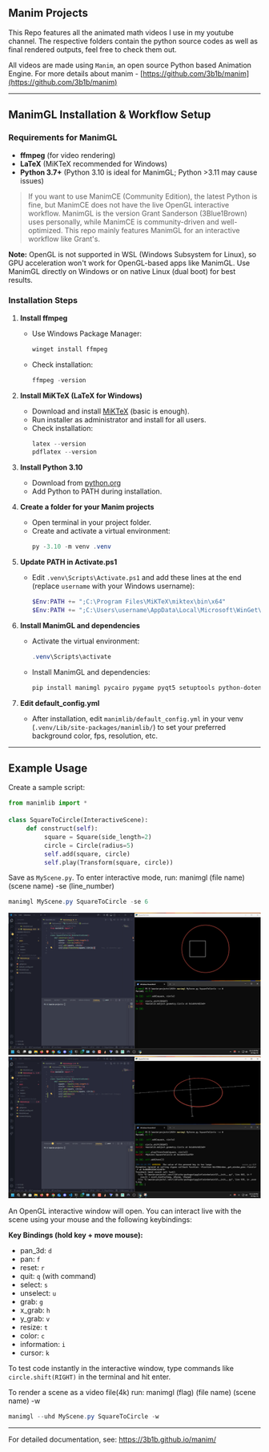 ## Manim Projects

This Repo features all the animated math videos I use in my youtube channel. The respective folders contain the python source codes as well as final rendered outputs, feel free to check them out.


All videos are made using `Manim`, an open source Python based Animation Engine.
For more details about manim - [https://github.com/3b1b/manim](https://github.com/3b1b/manim)

---

## ManimGL Installation & Workflow Setup

### Requirements for ManimGL
- **ffmpeg** (for video rendering)
- **LaTeX** (MiKTeX recommended for Windows)
- **Python 3.7+** (Python 3.10 is ideal for ManimGL; Python >3.11 may cause issues)

> If you want to use ManimCE (Community Edition), the latest Python is fine, but ManimCE does not have the live OpenGL interactive workflow. ManimGL is the version Grant Sanderson (3Blue1Brown) uses personally, while ManimCE is community-driven and well-optimized. This repo mainly features ManimGL for an interactive workflow like Grant's.

**Note:** OpenGL is not supported in WSL (Windows Subsystem for Linux), so GPU acceleration won't work for OpenGL-based apps like ManimGL. Use ManimGL directly on Windows or on native Linux (dual boot) for best results.

### Installation Steps

1. **Install ffmpeg**
	- Use Windows Package Manager:
	  ```powershell
	  winget install ffmpeg
	  ```
	- Check installation:
	  ```powershell
	  ffmpeg -version
	  ```

2. **Install MiKTeX (LaTeX for Windows)**
	- Download and install [MiKTeX](https://miktex.org/download) (basic is enough).
	- Run installer as administrator and install for all users.
	- Check installation:
	  ```powershell
	  latex --version
	  pdflatex --version
	  ```

3. **Install Python 3.10**
	- Download from [python.org](https://www.python.org/downloads/release/python-3100/)
	- Add Python to PATH during installation.

4. **Create a folder for your Manim projects**
	- Open terminal in your project folder.
	- Create and activate a virtual environment:
	  ```powershell
	  py -3.10 -m venv .venv
	  ```

5. **Update PATH in Activate.ps1**
	- Edit `.venv\Scripts\Activate.ps1` and add these lines at the end (replace `username` with your Windows username):
	  ```powershell
	  $Env:PATH += ";C:\Program Files\MiKTeX\miktex\bin\x64"
	  $Env:PATH += ";C:\Users\username\AppData\Local\Microsoft\WinGet\Links"
	  ```

6. **Install ManimGL and dependencies**
    - Activate the virtual environment:
      ```powershell
      .venv\Scripts\activate
      ```
    - Install ManimGL and dependencies:
      ```powershell
      pip install manimgl pycairo pygame pyqt5 setuptools python-dotenv ipython jupyter
      ```

7. **Edit default_config.yml**
	- After installation, edit `manimlib/default_config.yml` in your venv (`.venv/Lib/site-packages/manimlib/`) to set your preferred background color, fps, resolution, etc.

---

## Example Usage

Create a sample script:

```python
from manimlib import *

class SquareToCircle(InteractiveScene):
	 def construct(self):
		  square = Square(side_length=2)
		  circle = Circle(radius=5)
		  self.add(square, circle)
		  self.play(Transform(square, circle))
```


Save as `MyScene.py`. To enter interactive mode, run: manimgl (file name) (scene name) -se (line_number)

```powershell
manimgl MyScene.py SquareToCircle -se 6
```


![Screenshot of ManimGL Interactive Window](Screenshot1.png)
![Screenshot of ManimGL Interactive Window](Screenshot2.png)

An OpenGL interactive window will open. You can interact live with the scene using your mouse and the following keybindings:

**Key Bindings (hold key + move mouse):**
  - pan_3d: `d`
  - pan: `f`
  - reset: `r`
  - quit: `q` (with command)
  - select: `s`
  - unselect: `u`
  - grab: `g`
  - x_grab: `h`
  - y_grab: `v`
  - resize: `t`
  - color: `c`
  - information: `i`
  - cursor: `k`

To test code instantly in the interactive window, type commands like `circle.shift(RIGHT)` in the terminal and hit enter.

To render a scene as a video file(4k) run: manimgl (flag) (file name) (scene name) -w

```powershell
manimgl --uhd MyScene.py SquareToCircle -w
```

---

For detailed documentation, see: https://3b1b.github.io/manim/



